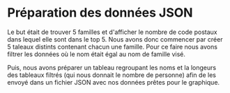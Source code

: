 # Préparation des données JSON
Le but était de trouver 5 familles et d'afficher le nombre de code postaux dans lequel elle sont dans le top 5.
Nous avons donc commencer par créer 5 taleaux distints contenant chacun une famille. Pour ce faire nous avons filtrer les données où le nom était égal au nom de famille visé.

Puis, nous avons préparer un tableau regroupant les noms et la longeurs des tableaux filtrés (qui nous donnait le nombre de personne) afin de les envoyé dans un fichier JSON avec nos données prêtes pour le graphique.
